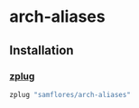 # arch-aliases

## Installation

### [zplug](https://github.com/zplug/zplug)

```zsh
zplug "samflores/arch-aliases"
```

